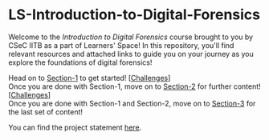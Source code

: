 # LS-Introduction-to-Digital-Forensics

Welcome to the _Introduction to Digital Forensics_ course brought to you by CSeC IITB as a part of Learners' Space! In this repository, you'll find relevant resources and attached links to guide you on your journey as you explore the foundations of digital forensics!

Head on to [Section-1](Section-1/README.md) to get started! [[Challenges](Section-1/challenges)]<br>
Once you are done with Section-1, move on to [Section-2](Section-2/README.md) for further content! [[Challenges](Section-2/Challenges)]<br>
Once you are done with Section-1 and Section-2, move on to [Section-3](Section-3/README.md) for the last set of content!

You can find the project statement [here](Project/README.md).

